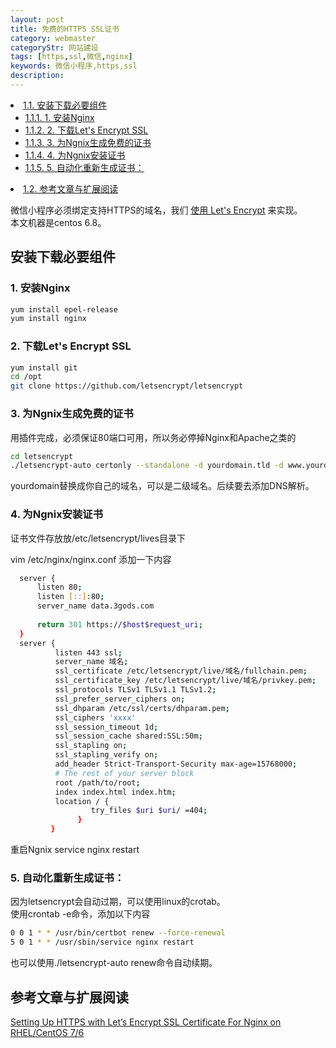 ```yaml
---
layout: post
title: 免费的HTTPS SSL证书
category: webmaster
categoryStr: 网站建设
tags: [https,ssl,微信,nginx]
keywords: 微信小程序,https,ssl
description: 
---
```

<div id="table-of-contents">
<li><a href="#sec-1-1">1.1. 安装下载必要组件</a>
<ul>
<li><a href="#sec-1-1-1">1.1.1. 1. 安装Nginx</a></li>
<li><a href="#sec-1-1-2">1.1.2. 2. 下载Let's Encrypt SSL</a></li>
<li><a href="#sec-1-1-3">1.1.3. 3. 为Ngnix生成免费的证书</a></li>
<li><a href="#sec-1-1-4">1.1.4. 4. 为Ngnix安装证书</a></li>
<li><a href="#sec-1-1-5">1.1.5. 5. 自动化重新生成证书：</a></li>
</ul>
</li>
<li><a href="#sec-1-2">1.2. 参考文章与扩展阅读</a></li>
</ul>
</li>
</ul>
</div>
</div>


微信小程序必须绑定支持HTTPS的域名，我们 [使用 Let's Encrypt](https://letsencrypt.org/) 来实现。  
本文机器是centos 6.8。  

## 安装下载必要组件<a id="sec-1-1" name="sec-1-1"></a>

### 1. 安装Nginx<a id="sec-1-1-1" name="sec-1-1-1"></a>
```bash
yum install epel-release
yum install nginx
```
### 2. 下载Let's Encrypt SSL<a id="sec-1-1-2" name="sec-1-1-2"></a>
```bash
yum install git
cd /opt
git clone https://github.com/letsencrypt/letsencrypt
```

### 3. 为Ngnix生成免费的证书<a id="sec-1-1-3" name="sec-1-1-3"></a>

用插件完成，必须保证80端口可用，所以务必停掉Nginx和Apache之类的  
```bash
cd letsencrypt
./letsencrypt-auto certonly --standalone -d yourdomain.tld -d www.yourdomain.tld

```
yourdomain替换成你自己的域名，可以是二级域名。后续要去添加DNS解析。

### 4. 为Ngnix安装证书<a id="sec-1-1-4" name="sec-1-1-4"></a>

证书文件存放放/etc/letsencrypt/lives目录下

vim /etc/nginx/nginx.conf
添加一下内容
```bash
  server {
      listen 80;
      listen [::]:80;
      server_name data.3gods.com
  
      return 301 https://$host$request_uri;
  }
  server {
          listen 443 ssl;
          server_name 域名;
          ssl_certificate /etc/letsencrypt/live/域名/fullchain.pem;
          ssl_certificate_key /etc/letsencrypt/live/域名/privkey.pem;
          ssl_protocols TLSv1 TLSv1.1 TLSv1.2;
          ssl_prefer_server_ciphers on;
          ssl_dhparam /etc/ssl/certs/dhparam.pem;
          ssl_ciphers 'xxxx'
          ssl_session_timeout 1d;
          ssl_session_cache shared:SSL:50m;
          ssl_stapling on;
          ssl_stapling_verify on;
          add_header Strict-Transport-Security max-age=15768000;
          # The rest of your server block
          root /path/to/root;
          index index.html index.htm;
          location / {
                  try_files $uri $uri/ =404;
               }
         }
```

重启Ngnix
service nginx restart

### 5. 自动化重新生成证书：<a id="sec-1-1-5" name="sec-1-1-5"></a>

因为letsencrypt会自动过期，可以使用linux的crotab。  
使用crontab -e命令，添加以下内容  
```bash
0 0 1 * * /usr/bin/certbot renew --force-renewal
5 0 1 * * /usr/sbin/service nginx restart
```

也可以使用./letsencrypt-auto renew命令自动续期。

## 参考文章与扩展阅读<a id="sec-1-2" name="sec-1-2"></a>

[Setting Up HTTPS with Let’s Encrypt SSL Certificate For Nginx on RHEL/CentOS 7/6](https://www.tecmint.com/setup-https-with-lets-encrypt-ssl-certificate-for-nginx-on-centos/)
